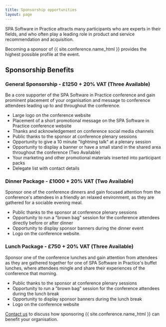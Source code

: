 ```yaml
---
title: Sponsorship opportunities
layout: page
---
```

<p>SPA Software in Practice attracts many participants who are experts in their fields, and who often play a leading role in product and service recommendation and acquisition.</p>
<p>Becoming a sponsor of {{ site.conference.name_html }} provides the highest possible profile at the event.</p>

<h2>Sponsorship Benefits</h2>

<h3>General Sponsorship - £1250 + 20% VAT (Three Available)</h3>
<p>Be a core supporter of the SPA Software in Practice conference and gain prominent placement of your organisation and message to conference attendees leading up to and throughout the conference.</p>
<ul>
   <li>Large logo on the conference website</li>
   <li>Placement of a short promotional message on the SPA Software in Practice conference website</li>
   <li>Thanks and acknowledgement on conference social media channels</li>
   <li>Public thanks to the sponsor at conference plenary sessions</li>
   <li>Opportunity to give a 10 minute "lightning talk" at a plenary session</li>
   <li>Opportunity to display a banner or have a small stand in the shared area throughout the conference (Two Available)</li>
   <li>Your marketing and other promotional materials inserted into participant packs</li>
   <li>Delegate list with contact details</li>
</ul>


<h3>Dinner Package - £1000 + 20% VAT (Two Available)</h3>
<p>Sponsor one of the conference dinners and gain focused attention from the conference's attendees in a friendly an relaxed environment, as they are gathered for a sociable evening meal.</p>
<ul>
   <li>Public thanks to the sponsor at conference plenary sessions</li>
   <li>Opportunity to run a "brown bag" session for the conference attendees directly before or after dinner</li>
   <li>Opportunity to display sponsor banners during the dinner event</li>
   <li>Logo on the conference website.</li>
</ul>

<h3>Lunch Package - £750 + 20% VAT (Three Available)</h3>
<p>Sponsor one of the conference lunches and gain attention from attendees as they are gathered together for one of SPA Software in Practice's buffet lunches, where attendees mingle and share their experiences of the conference that morning.</p>
<ul>
   <li>Public thanks to the sponsor at conference plenary sessions</li>
   <li>Opportunity to run a "brown bag" session for the conference attendees during the lunch break</li>
   <li>Opportunity to display sponsor banners during the lunch break</li>
   <li>Logo on the conference website</li>
</ul>

<p></p>
<p><a href="mailto:conference@spaconference.org?Subject={{ site.conference.conference_year }}%20Sponsorship" target="_top">Contact us</a> to discuss how sponsoring {{ site.conference.name_html }} can benefit your organisation.</p>
